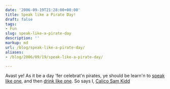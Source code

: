 ```yaml
---
date: '2006-09-19T21:28:00+00:00'
title: Speak like a Pirate Day!
draft: false
tags:
- Fun
slug: speak-like-a-pirate-day
description: ''
markup: md
url: /blog/speak-like-a-pirate-day/
aliases:
- /blog/2006/09/19/speak-like-a-pirate-day/

---
```


Avast ye! As it be a day 'fer celebrat'n pirates, ye should be learn'n to [speak like one](http://loadingreadyrun.com/showmovie.php?x=480&y=360&url=talklikepirate.mov), and then [drink like one](http://en.wikipedia.org/wiki/Grog). So says I, [Calico Sam Kidd](http://bradmontgomery.net/show.php?page=pirate)